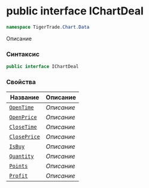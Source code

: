 
# public interface IChartDeal
```csharp
namespace TigerTrade.Chart.Data
```



Описание

### Синтаксис
```csharp
public interface IChartDeal
```


### Свойства
| Название | Описание |
| --- | --- |
| [`OpenTime`](./IChartDeal.cs/Свойства/OpenTime.md) | *Описание* |
| [`OpenPrice`](./IChartDeal.cs/Свойства/OpenPrice.md) | *Описание* |
| [`CloseTime`](./IChartDeal.cs/Свойства/CloseTime.md) | *Описание* |
| [`ClosePrice`](./IChartDeal.cs/Свойства/ClosePrice.md) | *Описание* |
| [`IsBuy`](./IChartDeal.cs/Свойства/IsBuy.md) | *Описание* |
| [`Quantity`](./IChartDeal.cs/Свойства/Quantity.md) | *Описание* |
| [`Points`](./IChartDeal.cs/Свойства/Points.md) | *Описание* |
| [`Profit`](./IChartDeal.cs/Свойства/Profit.md) | *Описание* |



